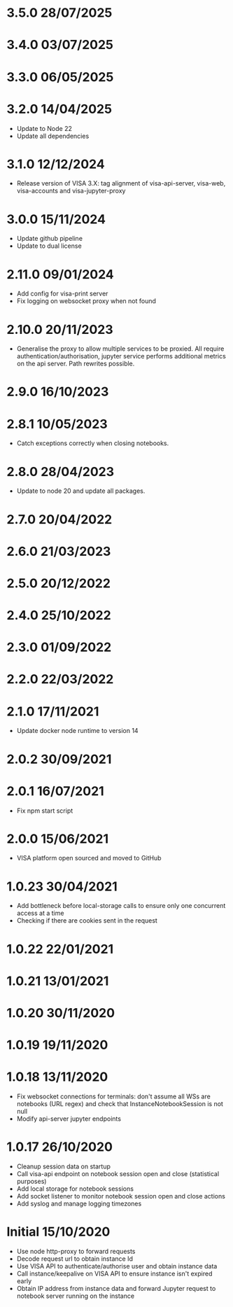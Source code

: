 3.5.0 28/07/2025
================

3.4.0 03/07/2025
================

3.3.0 06/05/2025
================

3.2.0 14/04/2025
================
 * Update to Node 22
 * Update all dependencies

3.1.0 12/12/2024
================
 * Release version of VISA 3.X: tag alignment of visa-api-server, visa-web, visa-accounts and visa-jupyter-proxy

3.0.0 15/11/2024
================
 * Update github pipeline
 * Update to dual license

2.11.0 09/01/2024
================
 * Add config for visa-print server
 * Fix logging on websocket proxy when not found

2.10.0 20/11/2023
================
 * Generalise the proxy to allow multiple services to be proxied. All require authentication/authorisation, jupyter service performs additional metrics on the api server. Path rewrites possible.

2.9.0 16/10/2023
================

2.8.1 10/05/2023
================
 * Catch exceptions correctly when closing notebooks.

2.8.0 28/04/2023
================
 * Update to node 20 and update all packages.

2.7.0 20/04/2022
================

2.6.0 21/03/2023
================

2.5.0 20/12/2022
================

2.4.0 25/10/2022
================

2.3.0 01/09/2022
================

2.2.0 22/03/2022
================

2.1.0 17/11/2021
================
 * Update docker node runtime to version 14

2.0.2 30/09/2021
================

2.0.1 16/07/2021
================
 * Fix npm start script

2.0.0 15/06/2021
================
 * VISA platform open sourced and moved to GitHub

1.0.23 30/04/2021
=================
 * Add bottleneck before local-storage calls to ensure only one concurrent access at a time
 * Checking if there are cookies sent in the request

1.0.22 22/01/2021
=================

1.0.21 13/01/2021
=================

1.0.20 30/11/2020
=================

1.0.19 19/11/2020
=================

1.0.18 13/11/2020
=================
 * Fix websocket connections for terminals: don't assume all WSs are notebooks (URL regex) and check that InstanceNotebookSession is not null
 * Modify api-server jupyter endpoints

1.0.17 26/10/2020
=================
 * Cleanup session data on startup
 * Call visa-api endpoint on notebook session open and close (statistical purposes)
 * Add local storage for notebook sessions
 * Add socket listener to monitor notebook session open and close actions
 * Add syslog and manage logging timezones

Initial 15/10/2020
==================
 * Use node http-proxy to forward requests
 * Decode request url to obtain instance Id
 * Use VISA API to authenticate/authorise user and obtain instance data
 * Call instance/keepalive on VISA API to ensure instance isn't expired early
 * Obtain IP address from instance data and forward Jupyter request to notebook server running on the instance
